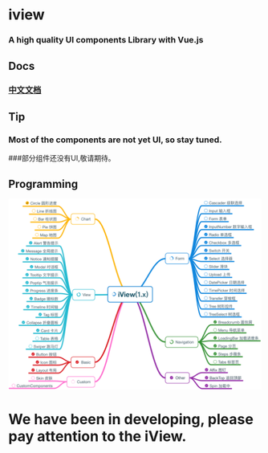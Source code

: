 # iview

### A high quality  UI components Library with Vue.js

## Docs

### [中文文档](https://iview.github.io)

## Tip

### Most of the components are not yet UI, so stay tuned.
###部分组件还没有UI,敬请期待。

## Programming 

![iView](https://raw.githubusercontent.com/iview/iview/master/assets/iview.png)

# We have been in developing, please pay attention to the iView.